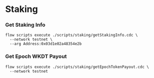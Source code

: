 # Staking
### Get Staking Info
```
flow scripts execute ./scripts/staking/getStakingInfo.cdc \
  --network testnet \
  --arg Address:0x03d1e02a48354e2b
```

### Get Epoch WKDT Payout
```
flow scripts execute ./scripts/staking/getEpochTokenPayout.cdc \
  --network testnet
```
